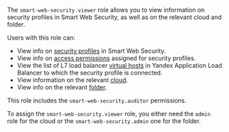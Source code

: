 The `smart-web-security.viewer` role allows you to view information on security profiles in Smart Web Security, as well as on the relevant cloud and folder.

Users with this role can:
* View info on [security profiles](../../smartwebsecurity/concepts/profiles.md) in Smart Web Security.
* View info on [access permissions](../../iam/concepts/access-control/index.md) assigned for security profiles.
* View the list of L7 load balancer [virtual hosts](../../application-load-balancer/concepts/http-router.md#virtual-host) in Yandex Application Load Balancer to which the security profile is connected.
* View information on the relevant [cloud](../../resource-manager/concepts/resources-hierarchy.md#cloud).
* View info on the relevant [folder](../../resource-manager/concepts/resources-hierarchy.md#folder).

This role includes the `smart-web-security.auditor` permissions.

To assign the `smart-web-security.viewer` role, you either need the `admin` role for the cloud or the `smart-web-security.admin` one for the folder.